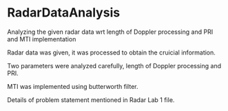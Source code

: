 # RadarDataAnalysis
Analyzing the given radar data wrt length of Doppler processing and PRI and MTI implementation

Radar data was given, it was processed to obtain the cruicial information. 

Two parameters were analyzed carefully, length of Doppler processing and PRI.

MTI was implemented using butterworth filter.

Details of problem statement mentioned in Radar Lab 1 file.
